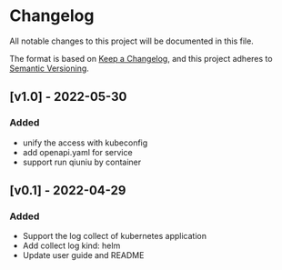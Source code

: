 # Changelog
All notable changes to this project will be documented in this file.  

The format is based on [Keep a Changelog](https://keepachangelog.com/en/1.0.0/), and this project adheres to [Semantic Versioning](https://semver.org/spec/v2.0.0.html).


## [v1.0] - 2022-05-30

### Added
- unify the access with kubeconfig
- add openapi.yaml for service
- support run qiuniu by container

## [v0.1] - 2022-04-29

### Added
- Support the log collect of kubernetes application
- Add collect log kind: helm
- Update user guide and README
